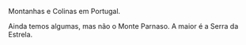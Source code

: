 
Montanhas e Colinas em Portugal.

Ainda temos algumas, mas não o Monte Parnaso.
A maior é a Serra da Estrela.

